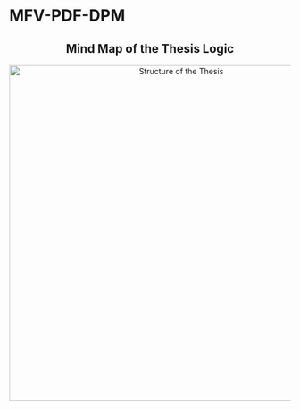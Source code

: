 # MFV-PDF-DPM
<h2 align="center">Mind Map of the Thesis Logic</h2>

<p align="center">
  <img src="images/Structure%20of%20the%20thesis.png" alt="Structure of the Thesis" width="600">
</p>
